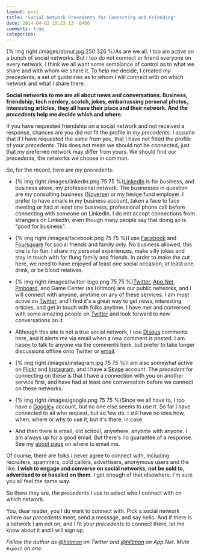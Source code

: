 ```yaml
---
layout: post
title: "Social Network Precedents for Connecting and Friending"
date: 2014-04-02 19:23:13 -0400
comments: true
categories: 
---
```


{% img right /images/donut.jpg 250 326 %}As are we all, I too am active on a bunch of social networks. But I too do not connect or friend everyone on every network. I think we all want some semblance of control as to what we share and with whom we share it. To help me decide, I created *my precedents*, a set of guidelines as to whom I will connect with on which network and what I share there.

**Social networks to me are all about news and conversations. Business, friendship, tech nerdery, scotch, jokes, embarrassing personal photos, interesting articles, they all have their place and their network. And *the precedents* help me decide which and where.**

If you have requested friendship on a social network and not received a response, chances are you did not fit the profile in *my precedents*. I assume that if I have requested the same from you, that I have not fitted the profile of *your precedents*. This does not mean we should not be connected, just that my preferred network may differ from yours. We should find *our precedents*, the networks we choose in common.

So, for the record, here are *my precedents*:

* {% img right /images/linkedin.png 75 75 %}[LinkedIn](http://www.linkedin.com/in/hiltmon/) is for business, and business alone, my professional network. The businesses in question are my consulting business ([Noverse](http://www.noverse.com)) or my hedge fund employer. I prefer to have emails in my business account, taken a face to face meeting or had at least one business, professional phone call before connecting with someone on LinkedIn. I do not accept connections from strangers on LinkedIn, even though many people say that doing so is "good for business".

* {% img right /images/facebook.png 75 75 %}I use [Facebook](https://www.facebook.com/hiltmon) and [Foursquare](https://foursquare.com/hiltmon) for social friends and family only. No business allowed, this one is for fun. I share my personal experiences, make silly jokes and stay in touch with far flung family and friends. In order to make the cut here, we need to have enjoyed at least one social occasion, at least one drink, or be blood relatives.

* {% img right /images/twitter-logo.png 75 75 %}[Twitter](https://twitter.com/hiltmon), [App.Net](http://alpha.app.net/hiltmon), [Pinboard](https://pinboard.in/u:hiltmon), and Game Center (as Hiltmon) are our public networks, and I will connect with anyone, anytime on any of these services. I am most active on [Twitter](https://twitter.com/hiltmon), and I find it's a great way to get news, interesting articles, and get in touch with folks anytime. I have met and conversed with some amazing people on [Twitter](https://twitter.com/hiltmon) and look forward to new conversations on it.

* Although this site is not a true social network, I use [Disqus](http://disqus.com) comments here, and it alerts me via email when a new comment is posted. I am happy to talk to anyone via the comments here, but prefer to take longer discussions offline onto Twitter or [email](https://hiltmon.com/about/).

* {% img right /images/instagram.jpg 75 75 %}I am also somewhat active on [Flickr](https://www.flickr.com/photos/hiltmon) and [Instagram](http://instagram.com/hiltmon), and I have a [Skype](http://www.skype.com/) account. The *precedent* for connecting on these is that I have a connection with you on another service first, and have had at least one conversation before we connect on these networks.

* {% img right /images/google.png 75 75 %}Since we all have to, I too have a [Google+](https://plus.google.com/+HiltonLipschitz/posts) account, but no one else seems to use it. So far I have connected to all who request, but so few do. I still have no idea how, when, where or why to use it, but it's there, in case.

* And then there is email, old school, anywhere, anytime with anyone. I am always up for a good email. But there's no guarantee of a response. See my [about page](https://hiltmon.com/about/) on where to email me.

Of course, there are folks I never agree to connect with, including recruiters, spammers, cold callers, advertisers, anonymous users and the like. **I wish to engage and converse on social networks, not be sold to, advertised to or hassled on them.** I get enough of that elsewhere. I'm sure you all feel the same way.

So there they are, *the precedents* I use to select who I connect with on which network.

You, dear reader, you I do want to connect with. Pick a social network where *our precedents* meet, send a message, and say hello. And if there is a network I am not on, and I fit *your precedents* to connect there, let me know about it and I will sign up.

*Follow the author as [@hiltmon](http://twitter.com/hiltmon) on Twitter and [@hiltmon](http://alpha.app.net/hiltmon) on App.Net. Mute `#xpost` on one.*